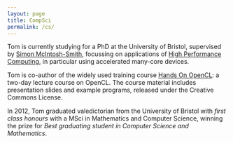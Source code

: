 ```yaml
---
layout: page
title: CompSci
permalink: /cs/
---
```


Tom is currently studying for a PhD at the University of Bristol, supervised by [Simon McIntosh-Smith](http://www.cs.bris.ac.uk/~simonm/), focussing on applications of [High Performance Computing](http://uob-hpc.github.io), in particular using accelerated many-core devices.

Tom is co-author of the widely used training course [Hands On OpenCL](http://handsonopencl.github.io): a two-day lecture course on OpenCL. The course material includes presentation slides and example programs, released under the Creative Commons License.

In 2012, Tom graduated valedictorian from the University of Bristol with *first class honours* with a MSci in Mathematics and Computer Science, winning the prize for *Best graduating student in Computer Science and Mathematics*.

